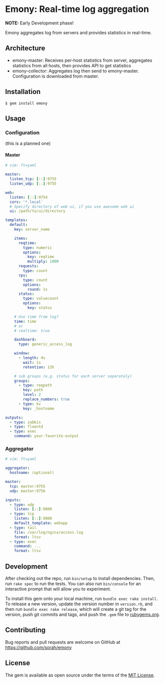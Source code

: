 # Emony: Real-time log aggregation

__NOTE:__ Early Development phase!

Emony aggregates log from servers and provides statistics in real-time.

## Architecture

- emony-master: Receives per-host statistics from server, aggregates statistics from all hosts, then provides API to get statistics
- emony-collector: Aggregates log then send to emony-master. Configuration is downloaded from master.

## Installation

    $ gem install emony

## Usage

### Configuration

(this is a planned one)

#### Master

``` yaml
# vim: ft=yaml

master:
  listen_tcp: [::]:9755
  listen_udp: [::]:9755

web:
  listen: [::]:9754
  cors: '*.local'
  # Specify directory of web ui, if you use awesome web ui
  ui: /path/to/ui/directory

templates:
  default:
    key: server_name

    items:
      reqtime:
        type: numeric
        options:
          key: reqtime
          multiply: 1000
      requests:
        type: count
      rps:
        type: count
        options:
          round: 1s
      status:
        type: valuecount
        options:
          key: status

    # Use time from log?
    time: time
    # or
    # realtime: true

    dashboard:
      type: generic_access_log

    window:
      - length: 4s
        wait: 1s
        retention: 12h

    # sub groups (e.g. status for each server separately)
    groups:
      - type: reqpath
        key: path
        level: 2
        replace_numbers: true
      - type: kv
        key: _hostname

outputs:
  - type: zabbix
  - type: fluentd
  - type: exec
    command: your-favorite-output
```

### Aggregator

``` yaml
# vim: ft=yaml

aggregator:
  hostname: (optional)

master:
  tcp: master:9755
  udp: master:9756

inputs:
  - type: udp
    listen: [::]:9800
  - type: tcp
    listen: [::]:9800
    default_template: webapp
  - type: tail
    file: /var/log/nginx/access.log
    format: ltsv
  - type: exec
    command: ...
    format: ltsv
```

## Development

After checking out the repo, run `bin/setup` to install dependencies. Then, run `rake spec` to run the tests. You can also run `bin/console` for an interactive prompt that will allow you to experiment.

To install this gem onto your local machine, run `bundle exec rake install`. To release a new version, update the version number in `version.rb`, and then run `bundle exec rake release`, which will create a git tag for the version, push git commits and tags, and push the `.gem` file to [rubygems.org](https://rubygems.org).

## Contributing

Bug reports and pull requests are welcome on GitHub at https://github.com/sorah/emony


## License

The gem is available as open source under the terms of the [MIT License](http://opensource.org/licenses/MIT).

